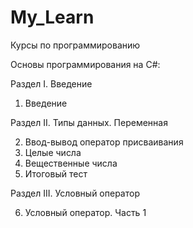 # My_Learn
Курсы по программированию

Основы программирования на С#:

Раздел I. Введение

1. Введение

Раздел II. Типы данных. Переменная

2. Ввод-вывод оператор присваивания
3. Целые числа
4. Вещественные числа
5. Итоговый тест

Раздел III. Условный оператор

6. Условный оператор. Часть 1
